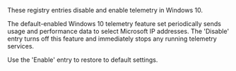 These registry entries disable and enable telemetry in Windows 10.

The default-enabled Windows 10 telemetry feature set periodically sends usage and performance data to select Microsoft IP addresses. The 'Disable' entry turns off this feature and immediately stops any running telemetry services.

Use the 'Enable' entry to restore to default settings.

